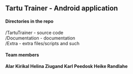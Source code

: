 <h2>Tartu Trainer - Android application</h2>

<h4>Directories in the repo</h4>
/TartuTrainer - source code<br />
/Documentation - documentation<br />
/Extra - extra files/scripts and such<br />

<h4>Team members</h4>
<strong>
  Alar Kirikal
  Helina Ziugand
  Karl Peedosk
  Heike Randlahe
</strong>
